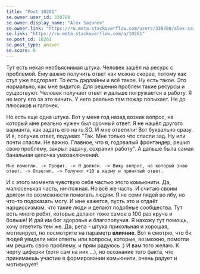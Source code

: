 ```yaml
---
title: "Post 10261"
se.owner.user_id: 330780
se.owner.display_name: "Alex Sazonov"
se.owner.link: "https://ru.meta.stackoverflow.com/users/330780/alex-sazonov"
se.link: "https://ru.meta.stackoverflow.com/a/10261"
se.post_id: 10261
se.post_type: answer
se.score: 6
---
```

<p>Тут есть некая необъяснимая штука. Человек зашёл на ресурс с проблемой. Ему важно получить ответ как можно скорее, потому как стул уже подгорает. То есть дэдлайны и всё такое. Ну есть такое. Это нормально, как мне видится. Для решения проблем такие ресурсы и существуют. Человек получает ответ и дальше погружается в работу. Я не могу его за это винить. У него реально там пожар полыхает. Не до плюсиков и галочек.</p>

<p>Но есть еще одна штука. Вот у меня год назад возник вопрос, на который мне реально нужен был срочный ответ. Я не нашёл другого варианта, как задать его на ru.SO. И мне ответили! Вот буквально сразу. И я, получив ответ, подумал: "Так. Мне только что спаcли зад. Ну или почти спасли. Не важно. Главное, что я, годовалый фронтэндер, решил свою проблему, закрыл задачу, сохранил работу". А дальше была самая банальная цепочка умозаключений. </p>

<p><code>Мне помогли. -&gt; Профит. -&gt; Я должен. -&gt; Вижу вопрос, на который знаю ответ. -&gt; Ответил. -&gt; Получил +10 в карму и принятый ответ.</code></p>

<p>И с этого момента чувствую себя частью этого комьюнити. Да, малюсенькая часть, ничтожная. Но всё же часть. И считаю своим долгом по возможности помогать людям. Я не семи пядей во лбу, но что-то подсказать могу. И мне кажется, пусть это и отдаёт нарциссизмом, что такие люди и делают подобные сообщества. Тут есть много ребят, которые делают тоже самое в 100 раз круче и больше! И дай им бог здоровья и благополучия. Я нахожу тут помощь, хочу ответить тем же. Да, репа - штука прикольная и хорошая, мотивирует, но посмотрите на параметр <strong>влияние</strong>. Вот я смотрю, что 6к людей увидели мои ответы или вопросы, которые, возможно, помогли им решить свою проблему, и прям радуюсь :) И вам того желаю. К черту циферки (хотя сам на них ...), но осознание того факта, что принимаешь участие в формировании комьюнити, очень радует и мотивирует!</p>
